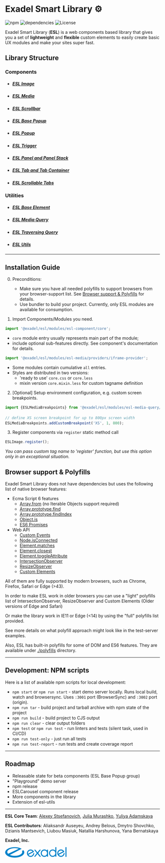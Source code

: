 # Exadel Smart Library &#9881;

![npm](https://img.shields.io/npm/v/exadel/esl)
![dependencies](https://img.shields.io/badge/dependencies-free-green)
![License](https://img.shields.io/badge/license-MIT-green.svg)

Exadel Smart Library (**ESL**) is a web components based library that gives you a set of **lightweight**
and **flexible** custom elements to easily create basic UX modules and make your sites super fast.

## Library Structure
### Components
- ##### [ESL Image](./src/modules/esl-image/README.md)
- ##### [ESL Media](./src/modules/esl-media/README.md)
- ##### [ESL Scrollbar](./src/modules/esl-scrollbar/README.md)

- ##### [ESL Base Popup](./src/modules/esl-base-popup/README.md)
- ##### [ESL Popup](./src/modules/esl-popup/README.md)
- ##### [ESL Trigger](./src/modules/esl-trigger/README.md)
- ##### [ESL Panel and Panel Stack](./src/modules/esl-panel/README.md)
- ##### [ESL Tab and Tab Container](./src/modules/esl-tab/README.md)
- ##### [ESL Scrollable Tabs](src/modules/esl-scrollable-tabs/README.md)

### Utilities
- ##### [ESL Base Element](./src/modules/esl-base-element/README.md)
- ##### [ESL Media Query](./src/modules/esl-media-query/README.md)
- ##### [ESL Traversing Query](./src/modules/esl-traversing-query/README.md)
- ##### [ESL Utils](./src/modules/esl-utils/README.md)

---
## Installation Guide

0. Preconditions:
   - Make sure you have all needed polyfills to support browsers from your browser-support list. 
   See [Browser support & Polyfills](#browser-support-polyfills) for details.
   - Use bundler to build your project. Currently, only ESL modules are available for consumption.
  
1. Import Components/Modules you need.

```javascript
import '@exadel/esl/modules/esl-component/core';
```
- `core` module entry usually represents main part of the module;
- include optional sub-features directly. See component's documentation for details.
```javascript
import '@exadel/esl/modules/esl-media/providers/iframe-provider';
```
- Some modules contain cumulative `all` entries.
- Styles are distributed in two versions: 
  - 'ready to use' `core.css` or `core.less`
  - mixin version `core.mixin.less` for custom tagname definition

2. [Optional] Setup environment configuration, e.g. custom screen breakpoints.

```javascript
import {ESLMediaBreakpoints} from '@exadel/esl/modules/esl-media-query/core';

// define XS screen breakpoint for up to 800px screen width
ESLMediaBreakpoints.addCustomBreakpoint('XS', 1, 800); 
```

3.  Register components via `register` static method call
```javascript
ESLImage.register();
```
*You can pass custom tag name to 'register' function, but use this option only in an exceptional situation.*

## Browser support & Polyfills

Exadel Smart Library does not have dependencies but uses the following list of native browser features:

- Ecma Script 6 features
  - [Array.from](https://developer.mozilla.org/en-US/docs/Web/JavaScript/Reference/Global_Objects/Array/from) (no Iterable Objects support required)
  - [Array.prototype.find](https://developer.mozilla.org/en-US/docs/Web/JavaScript/Reference/Global_Objects/Array/find) 
  - [Array.prototype.findIndex](https://developer.mozilla.org/en-US/docs/Web/JavaScript/Reference/Global_Objects/Array/findIndex) 
  - [Object.is](https://developer.mozilla.org/en-US/docs/Web/JavaScript/Reference/Global_Objects/Object/is)
  - [ES6 Promises](https://developer.mozilla.org/en-US/docs/Web/JavaScript/Reference/Global_Objects/Promise)
- Web API
  - [Custom Events](https://developer.mozilla.org/en-US/docs/Web/API/CustomEvent)
  - [Node.isConnected](https://developer.mozilla.org/en-US/docs/Web/API/Node/isConnected)
  - [Element.matches](https://developer.mozilla.org/en-US/docs/Web/API/Element/matches)
  - [Element.closest](https://developer.mozilla.org/en-US/docs/Web/API/Element/closest)
  - [Element.toggleAttribute](https://developer.mozilla.org/en-US/docs/Web/API/Element/toggleAttribute)
  - [IntersectionObserver](https://developer.mozilla.org/en-US/docs/Web/API/IntersectionObserver)
  - [ResizeObserver](https://developer.mozilla.org/en-US/docs/Web/API/ResizeObserver)
  - [Custom Elements](https://developer.mozilla.org/en-US/docs/Web/Web_Components/Using_custom_elements)


All of them are fully supported by modern browsers, such as Chrome, Firefox, Safari or Edge (>43).

In order to make ESL work in older browsers you can use a "light" polyfills list of IntersectionObserver, ResizeObserver and Custom Elements
(Older versions of Edge and Safari)

Or make the library work in IE11 or Edge (<14) by using the "full" polyfills list provided.

See more details on what polyfill approach might look like in the test-server examples.

Also, ESL has built-in polyfills for some of DOM and ES6 features. They are available under [./polyfills](./src/polyfills) directory.

---

## Development: NPM scripts
Here is a list of available npm scripts for local development:
 - `npm start` or `npm run start` - start demo server locally. Runs local build, watch and browsersync. 
 Uses `:3001` port (BrowserSync) and `:3002` port (origin).
 - `npm run tar` - build project and tarball archive with npm state of the project
 - `npm run build` - build project to CJS output
 - `npm run clear` - clear output folders
 - `npm test` or `npm run test` - run linters and tests (silent task, used in CI/CD)
 - `npm run test-only` - just run all tests
 - `npm run test-report` - run tests and create coverage report

---

## Roadmap

- Releasable state for beta components (ESL Base Popup group)
- "Playground" demo server 
- npm release
- ESLCarousel component release
- More components in the library
- Extension of esl-utils

---

**ESL Core Team**: [Alexey Stsefanovich](https://github.com/ala-n), [Julia Murashko](https://github.com/julia-murashko), [Yuliya Adamskaya](https://github.com/yadamskaya)

**ESL Contributors**: Aliaksandr Auseyeu, Andrey Belous, Dmytro Shovchko, Dzianis Mantsevich, Liubou Masiuk, Natallia Harshunova, Yana Bernatskaya  

**Exadel, Inc.**

[![](docs/images/exadel-logo.png)](https://exadel.com)

